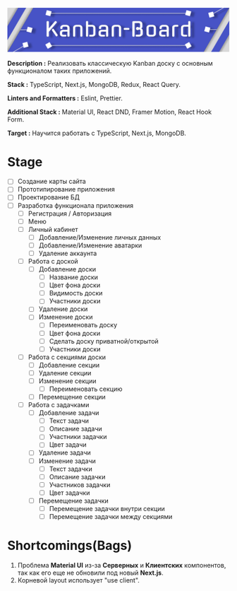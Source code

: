 <a href="https://www.figma.com/file/9Yhx0HJicMzainnp62TcfY/Kanban-Board?node-id=1%3A2&t=8aVkVlWN7Hq9Xzgf-1" title="Figma link"><img src="https://github.com/Innovavtion/kanban-board/blob/main/desing/Banner/Frame%201.png" alt="Kanban-Board"></a>

**Description :** Реализовать классическую Kanban доску с основным функционалом таких приложений.

**Stack :** TypeScript, Next.js, MongoDB, Redux, React Query.

**Linters and Formatters :** Eslint, Prettier.

**Additional Stack :** Material UI, React DND, Framer Motion, React Hook Form.

**Target :** Научится работать с TypeScript, Next.js, MongoDB.

# Stage

- [ ] Создание карты сайта
- [ ] Прототипирование приложения
- [ ] Проектирование БД
- [ ] Разработка функционала приложения
  - [ ] Регистрация / Авторизация
  - [ ] Меню
  - [ ] Личный кабинет
    - [ ] Добавление/Изменение личных данных
    - [ ] Добавление/Изменение аватарки
    - [ ] Удаление аккаунта
  - [ ] Работа с доской
    - [ ] Добавление доски
      - [ ] Название доски
      - [ ] Цвет фона доски
      - [ ] Видимость доски
      - [ ] Участники доски
    - [ ] Удаление доски
    - [ ] Изменение доски
      - [ ] Переименовать доску
      - [ ] Цвет фона доски
      - [ ] Сделать доску приватной/открытой
      - [ ] Участники доски
  - [ ] Работа с секциями доски
    - [ ] Добавление секции
    - [ ] Удаление секции
    - [ ] Изменение секции
      - [ ] Переименовать секцию
    - [ ] Перемещение секции
  - [ ] Работа с задачками
    - [ ] Добавление задачи
      - [ ] Текст задачи
      - [ ] Описание задачи
      - [ ] Участники задачки
      - [ ] Цвет задачи
    - [ ] Удаление задачи
    - [ ] Изменение задачи
      - [ ] Текст задачки
      - [ ] Описание задачки
      - [ ] Участников задачки
      - [ ] Цвет задачки
    - [ ] Перемещение задачки
      - [ ] Перемещение задачки внутри секции
      - [ ] Перемещение задачки между секциями

# Shortcomings(Bags)

1. Проблема **Material UI** из-за **Серверных** и **Клиентских** компонентов, так как его еще не обновили под новый **Next.js**.
2. Корневой layout использует "use client".
